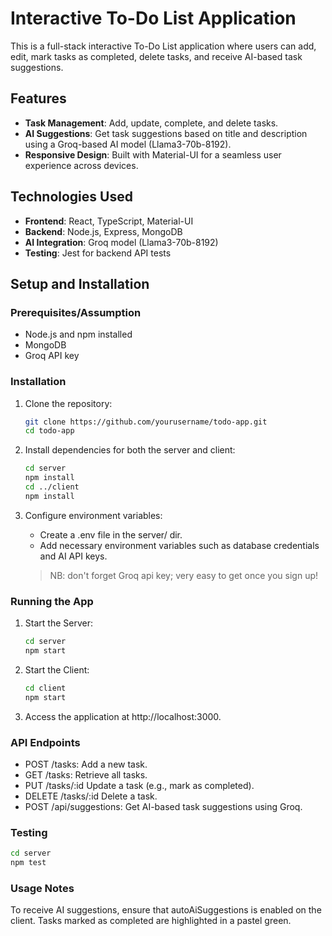 # Interactive To-Do List Application

This is a full-stack interactive To-Do List application where users can add, edit, mark tasks as completed, delete tasks, and receive AI-based task suggestions.

## Features

- **Task Management**: Add, update, complete, and delete tasks.
- **AI Suggestions**: Get task suggestions based on title and description using a Groq-based AI model (Llama3-70b-8192).
- **Responsive Design**: Built with Material-UI for a seamless user experience across devices.

## Technologies Used

- **Frontend**: React, TypeScript, Material-UI
- **Backend**: Node.js, Express, MongoDB
- **AI Integration**: Groq model (Llama3-70b-8192)
- **Testing**: Jest for backend API tests

## Setup and Installation

### Prerequisites/Assumption
- Node.js and npm installed
- MongoDB
- Groq API key

### Installation

1. Clone the repository:
   ```bash
   git clone https://github.com/yourusername/todo-app.git
   cd todo-app
   ```
2. Install dependencies for both the server and client:
    ```bash
    cd server
    npm install
    cd ../client
    npm install
    ```
3. Configure environment variables:

    - Create a .env file in the server/ dir.
    - Add necessary environment variables such as database credentials and AI API keys.

    > NB: don't forget Groq api key; very easy to get once you sign up!

### Running the App
1. Start the Server:
    ```bash
    cd server
    npm start
    ```

2. Start the Client:
    ```bash
    cd client
    npm start
    ```
3. Access the application at http://localhost:3000.

### API Endpoints
- POST /tasks: Add a new task.
- GET /tasks: Retrieve all tasks.
- PUT /tasks/:id Update a task (e.g., mark as completed).
- DELETE /tasks/:id Delete a task.
- POST /api/suggestions: Get AI-based task suggestions using Groq.

### Testing

```bash
cd server
npm test
```


### Usage Notes

To receive AI suggestions, ensure that autoAiSuggestions is enabled on the client.
Tasks marked as completed are highlighted in a pastel green.

